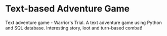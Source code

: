 # Text-based Adventure Game
Text adventure game - Warrior's Trial.
A text adventure game using Python and SQL database.
Interesting story, loot and turn-based combat!
